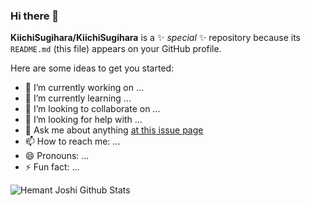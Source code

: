 ### Hi there 👋


**KiichiSugihara/KiichiSugihara** is a ✨ _special_ ✨ repository because its `README.md` (this file) appears on your GitHub profile.

Here are some ideas to get you started:

- 🔭 I’m currently working on ...
- 🌱 I’m currently learning ...
- 👯 I’m looking to collaborate on ...
- 🤔 I’m looking for help with ...
- 💬 Ask me about anything [at this issue page ](https://github.com/KiichiSugihara/KiichiSugihara/issues)
- 📫 How to reach me: ...
- 😄 Pronouns: ...
- ⚡ Fun fact: ...

![Hemant Joshi Github Stats](https://github-readme-stats.vercel.app/api?username=KiichiSugihara&show_icons=true&title_color=fff&icon_color=79ff97&text_color=9f9f9f&bg_color=151515&hide=["contribs"])
